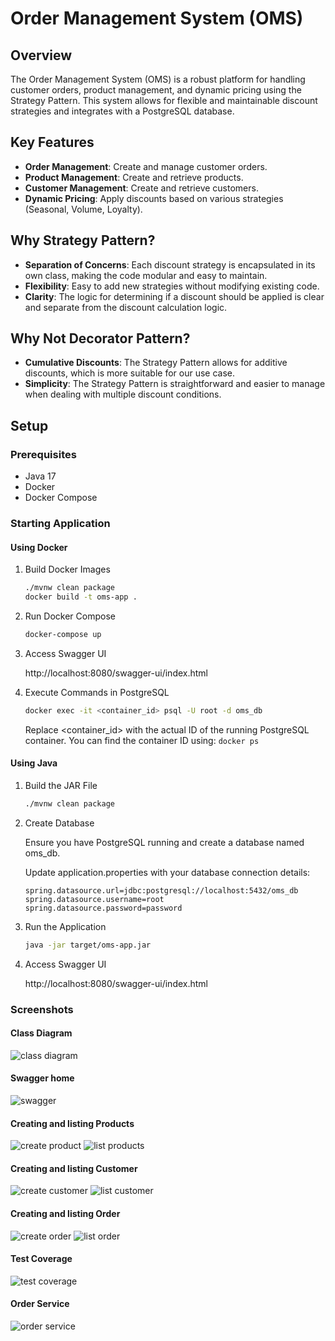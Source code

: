 # Order Management System (OMS)

## Overview

The Order Management System (OMS) is a robust platform for handling customer orders, product management, and dynamic pricing using the Strategy Pattern. This system allows for flexible and maintainable discount strategies and integrates with a PostgreSQL database.

## Key Features

- **Order Management**: Create and manage customer orders.
- **Product Management**: Create and retrieve products.
- **Customer Management**: Create and retrieve customers.
- **Dynamic Pricing**: Apply discounts based on various strategies (Seasonal, Volume, Loyalty).

## Why Strategy Pattern?

- **Separation of Concerns**: Each discount strategy is encapsulated in its own class, making the code modular and easy to maintain.
- **Flexibility**: Easy to add new strategies without modifying existing code.
- **Clarity**: The logic for determining if a discount should be applied is clear and separate from the discount calculation logic.

## Why Not Decorator Pattern?

- **Cumulative Discounts**: The Strategy Pattern allows for additive discounts, which is more suitable for our use case.
- **Simplicity**: The Strategy Pattern is straightforward and easier to manage when dealing with multiple discount conditions.

## Setup

### Prerequisites

- Java 17
- Docker
- Docker Compose

### Starting Application
#### Using Docker
1. Build Docker Images
    ```bash
    ./mvnw clean package
    docker build -t oms-app .
    ```
2. Run Docker Compose
    ```bash
    docker-compose up
    ```

3. Access Swagger UI

    http://localhost:8080/swagger-ui/index.html

4. Execute Commands in PostgreSQL

    ```bash
    docker exec -it <container_id> psql -U root -d oms_db
   ```
    
    Replace <container_id> with the actual ID of the running PostgreSQL container. You can find the container ID using:
    `docker ps`

#### Using Java
1. Build the JAR File
    ```bash
    ./mvnw clean package
    ```
2. Create Database

    Ensure you have PostgreSQL running and create a database named oms_db.
    
    Update application.properties with your database connection details:
    ```properties
    spring.datasource.url=jdbc:postgresql://localhost:5432/oms_db
    spring.datasource.username=root
    spring.datasource.password=password
    ```
3. Run the Application
    ```bash
    java -jar target/oms-app.jar
    ```
4. Access Swagger UI
    
    http://localhost:8080/swagger-ui/index.html

### Screenshots
#### Class Diagram
![class diagram](screenshots/ClassDiagram.png)

#### Swagger home
![swagger](screenshots/swagger_home.png)

#### Creating and listing Products
![create product](screenshots/create_product.png) 
![list products](screenshots/list_product.png)

#### Creating and listing Customer
![create customer](screenshots/create_customer.png)
![list customer](screenshots/list_customer.png)

#### Creating and listing Order
![create order](screenshots/create_order.png)
![list order](screenshots/list_order.png)

#### Test Coverage
![test coverage](screenshots/coverage.png)

#### Order Service
![order service](screenshots/UMLDiagram_order.png)
